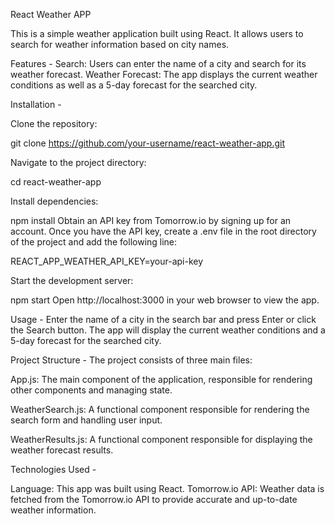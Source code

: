 React Weather APP

This is a simple weather application built using React. It allows users to search for weather information based on city names.

Features -
Search: Users can enter the name of a city and search for its weather forecast.
Weather Forecast: The app displays the current weather conditions as well as a 5-day forecast for the searched city.

Installation -

Clone the repository:

git clone https://github.com/your-username/react-weather-app.git

Navigate to the project directory:

cd react-weather-app

Install dependencies:

npm install
Obtain an API key from Tomorrow.io by signing up for an account. Once you have the API key, create a .env file in the root directory of the project and add the following line:

REACT_APP_WEATHER_API_KEY=your-api-key

Start the development server:

npm start
Open http://localhost:3000 in your web browser to view the app.

Usage -
Enter the name of a city in the search bar and press Enter or click the Search button.
The app will display the current weather conditions and a 5-day forecast for the searched city.

Project Structure -
The project consists of three main files:

App.js: The main component of the application, responsible for rendering other components and managing state.

WeatherSearch.js: A functional component responsible for rendering the search form and handling user input.

WeatherResults.js: A functional component responsible for displaying the weather forecast results.

Technologies Used -

Language: This app was built using React.
Tomorrow.io API: Weather data is fetched from the Tomorrow.io API to provide accurate and up-to-date weather information.




